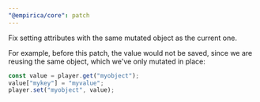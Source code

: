 ```yaml
---
"@empirica/core": patch
---
```


Fix setting attributes with the same mutated object as the current one.

For example, before this patch, the value would not be saved, since we are
reusing the same object, which we've only mutated in place:

```js
const value = player.get("myobject");
value["mykey"] = "myvalue";
player.set("myobject", value);
```
